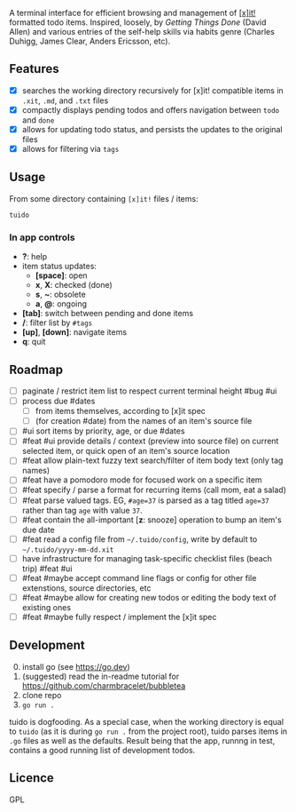 A terminal interface for efficient browsing and management of [[x]it!](https://github.com/jotaen/xit) formatted todo items. Inspired, loosely, by _Getting Things Done_ (David Allen) and various entries of the self-help skills via habits genre (Charles Duhigg, James Clear, Anders Ericsson, etc).

## Features

- [x] searches the working directory recursively for [x]it! compatible items in `.xit`, `.md`, and `.txt` files
- [x] compactly displays pending todos and offers navigation between `todo` and `done`
- [x] allows for updating todo status, and persists the updates to the original files
- [x] allows for filtering via `tags`

## Usage

From some directory containing `[x]it!` files / items:

```
tuido
```

### In app controls

- **?**: help
- item status updates:
  - **[space]**: open
  - **x**, **X**: checked (done)
  - **s**, **~**: obsolete
  - **a**, **@**: ongoing
- **[tab]**: switch between pending and done items
- **/**: filter list by `#tags`
- **[up]**, **[down]**: navigate items
- **q**: quit

## Roadmap

- [ ] paginate / restrict item list to respect current terminal height #bug #ui
- [ ] process due #dates
  - [ ] from items themselves, according to [x]it spec
  - [ ] (for creation #date) from the names of an item's source file
- [ ] #ui sort items by priority, age, or due #dates
- [ ] #feat #ui provide details / context (preview into source file) on current selected item, or quick open of an item's source location
- [ ] #feat allow plain-text fuzzy text search/filter of item body text (only tag names)
- [ ] #feat have a pomodoro mode for focused work on a specific item
- [ ] #feat specify / parse a format for recurring items (call mom, eat a salad)
- [ ] #feat parse valued tags. EG, `#age=37` is parsed as a tag titled `age=37` rather than tag `age` with value `37`.
- [ ] #feat contain the all-important [__z__: snooze] operation to bump an item's due date
- [ ] #feat read a config file from `~/.tuido/config`, write by default to `~/.tuido/yyyy-mm-dd.xit`
- [ ] have infrastructure for managing task-specific checklist files (beach trip) #feat #ui
- [ ] #feat #maybe accept command line flags or config for other file extenstions, source directories, etc
- [ ] #feat #maybe allow for creating new todos or editing the body text of existing ones
- [ ] #feat #maybe fully respect / implement the [x]it spec

## Development

0. install go (see https://go.dev)
1. (suggested) read the in-readme tutorial for https://github.com/charmbracelet/bubbletea
2. clone repo
3. `go run .`

tuido is dogfooding. As a special case, when the working directory is equal to `tuido` (as it is during `go run .` from the project root), tuido parses items in `.go` files as well as the defaults. Result being that the app, runnng in test, contains a good running list of development todos.

## Licence

GPL
